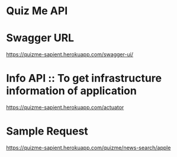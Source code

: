 # Quiz Me API

# Swagger URL
https://quizme-sapient.herokuapp.com/swagger-ui/

# Info API :: To get infrastructure information of application
https://quizme-sapient.herokuapp.com/actuator

# Sample Request
https://quizme-sapient.herokuapp.com/quizme/news-search/apple
